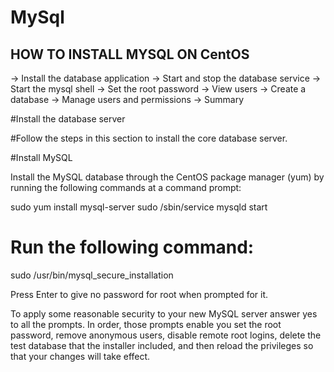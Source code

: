 # MySql
HOW TO INSTALL MYSQL ON CentOS
--------------------------------------
-> Install the database application
-> Start and stop the database service
-> Start the mysql shell
-> Set the root password
-> View users
-> Create a database
-> Manage users and permissions
-> Summary

#Install the database server

#Follow the steps in this section to install the core database server.

#Install MySQL

Install the MySQL database through the CentOS package manager (yum) by running the following commands at a command prompt:

 sudo yum install mysql-server
 sudo /sbin/service mysqld start
 
 # Run the following command:

 sudo /usr/bin/mysql_secure_installation

Press Enter to give no password for root when prompted for it.

To apply some reasonable security to your new MySQL server answer yes to all the prompts. 
In order, those prompts enable you set the root password,
remove anonymous users, disable remote root logins, delete the test database that the installer included, 
and then reload the privileges so that your changes will take effect.

